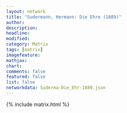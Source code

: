 ```yaml
---
layout: network
title: "Sudermann, Hermann: Die Ehre (1889)"
author:
description:
headline:
modified:
category: Matrix
tags: [matrix]
imagefeature: 
mathjax: 
chart: 
comments: false
featured: false
list: false
networkdata: Suderma-Die_Ehr-1889.json
---
```

{% include matrix.html %}
